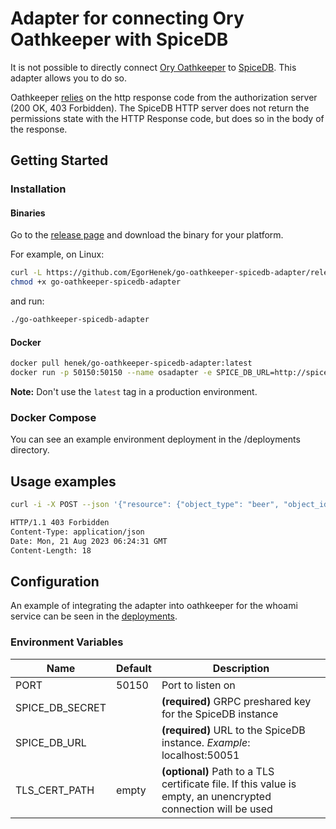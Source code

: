 # Adapter for connecting Ory Oathkeeper with SpiceDB

It is not possible to directly connect [Ory Oathkeeper](https://github.com/ory/oathkeeper) to [SpiceDB](https://github.com/authzed/spicedb). This adapter allows you to do so.

Oathkeeper [relies](https://www.ory.sh/docs/oathkeeper/pipeline/authz#remote_json) on the http response code from the authorization server (200 OK, 403 Forbidden). The SpiceDB HTTP server does not return the permissions state with the HTTP Response code, but does so in the body of the response.

## Getting Started

### Installation

#### Binaries

Go to the [release page](https://github.com/EgorHenek/go-oathkeeper-spicedb-adapter/releases) and download the binary for your platform.

For example, on Linux:

```bash
curl -L https://github.com/EgorHenek/go-oathkeeper-spicedb-adapter/releases/download/v1.0.1/adapter_1.0.1_linux_amd64 -o go-oathkeeper-spicedb-adapter
chmod +x go-oathkeeper-spicedb-adapter
```

and run:

```bash
./go-oathkeeper-spicedb-adapter
```

#### Docker

```bash
docker pull henek/go-oathkeeper-spicedb-adapter:latest
docker run -p 50150:50150 --name osadapter -e SPICE_DB_URL=http://spicedb:50051 -e SPICE_DB_SECRET=topsecret henek/go-oathkeeper-spicedb-adapter
```

**Note:** Don't use the `latest` tag in a production environment.

### Docker Compose

You can see an example environment deployment in the /deployments directory.

## Usage examples

```bash
curl -i -X POST --json '{"resource": {"object_type": "beer", "object_id": "1"}, "permission": "drink", "subject": {"object": {"object_type": "user", "object_id": "1"}}}' http://localhost:50150/permissions/check
```

```bash
HTTP/1.1 403 Forbidden
Content-Type: application/json
Date: Mon, 21 Aug 2023 06:24:31 GMT
Content-Length: 18
```

## Configuration

An example of integrating the adapter into oathkeeper for the whoami service can be seen in the [deployments](go-oathkeeper-spicedb-adapter/tree/master/deployments).

### Environment Variables

| Name            | Default | Description                                                                                                   |
| --------------- | ------- | ------------------------------------------------------------------------------------------------------------- |
| PORT            | 50150   | Port to listen on                                                                                             |
| SPICE_DB_SECRET |         | **(required)** GRPC preshared key for the SpiceDB instance                                                    |
| SPICE_DB_URL    |         | **(required)** URL to the SpiceDB instance. *Example*: localhost:50051                                        |
| TLS_CERT_PATH   | empty   | **(optional)** Path to a TLS certificate file. If this value is empty, an unencrypted connection will be used |
